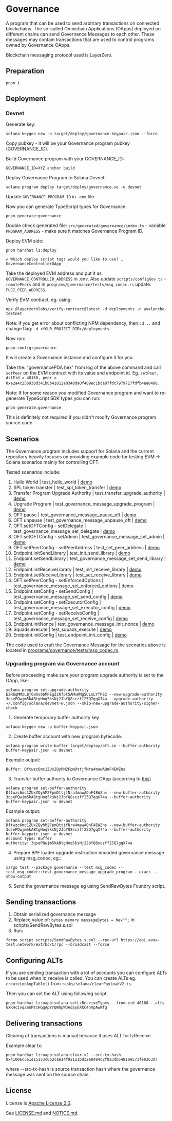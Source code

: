 # Governance

A program that can be used to send arbitrary transactions on connected blockchains. The so-called Omnichain Applications (OApps) deployed on different chains can send Governance Messages to each other. These messages may contain transactions that are used to control programs owned by Governance OApps.

Blockchain messaging protocol used is LayerZero.

## Preparation

```
pnpm i
```

## Deployment

### Devnet

Generate key:
```
solana-keygen new -o target/deploy/governance-keypair.json --force
```

Copy pubkey - it will be your Governance program pubkey (GOVERNANCE_ID).

Build Governance program with your GOVERNANCE_ID:
```
GOVERNANCE_ID=XYZ anchor build
```

Deploy Governance Program to Solana Devnet:

```
solana program deploy target/deploy/governance.so -u devnet
```

Update `GOVERNANCE_PROGRAM_ID` in `.env` file. 

Now you can generate TypeScript types for Governance:
```
pnpm generate:governance
```

Double check generated file: `src/generated/governance/index.ts` - variable `PROGRAM_ADDRESS` - make sure it matches Governance Program ID.

Deploy EVM side:
```
pnpm hardhat lz:deploy

✔ Which deploy script tags would you like to use? … GovernanceControllerOApp
```

Take the deployed EVM address and put it as `GOVERNANCE_CONTROLLER_ADDRESS` in .env. Also update `scripts/configGov.ts` - `remotePeers` and in `programs/governance/tests/msg_codec.rs` update: `FUJI_PEER_ADDRESS`.

Verify EVM contract, eg. using:
```
npx @layerzerolabs/verify-contract@latest -d deployments -n avalanche-testnet
```

Note: if you get error about conflicting NPM dependency, then `cd ..` and change flag: `-d <YOUR_PROJECT_DIR>/deployments`. 

Now run:
```
pnpm config:governance
```

It will create a Governance instance and configure it for you.

Take the: "governancePDA hex" from log of the above command and call `setPeer` on the EVM contract with its value and endpoint id. Eg. `setPeer, dstEid = 40168, peer = 0xa2a4c256938d341b8b41812a0348da0f489ec1bca07fdc7979717fdfb4aa8498`.

Note: If for some reason you modified Governance program and want to re-generate TypeScript SDK types you can run:
```
pnpm generate:governance
```

This is definitely not required if you didn't modify Governance program source code.

## Scenarios

The Governance program includes support for Solana and the current repository heavily focuses on providing example code for testing EVM -> Solana scenarios mainly for controlling OFT.

Tested scenarios include:
1. Hello World | test_hello_world | [demo](https://explorer.solana.com/tx/3mdQZ4KLLRo5YzsnRseZsMfQcZB56AjkhDxgHwhKZXRTDjZZtE8NrHwjsHzi8gX2ZyFm4kqgvtAWpjJKzWf6a1mK?cluster=devnet)
2. SPL token transfer | test_spl_token_transfer | [demo](https://explorer.solana.com/tx/59NBGoavc3YPCtXJNgRUnem3Pi9LGNGSu8haSMoYQjXXRj2J6AYYgPHBhmLbCBe24ejZgUmmrFjgkKpmRU3K5vpt?cluster=devnet)
3. Transfer Program Upgrade Authority | test_transfer_upgrade_authority | [demo](https://explorer.solana.com/tx/54M3cD2KqBZrs7sG2Cr3wwiMwSVNYSyEUfbLXho3U11EcPffCyi4VtfnxFrjCGiuqokd1ABfBoxQRncvrZEDeEgu?cluster=devnet)
4. Upgrade Program | test_governance_message_upgrade_program | [demo](https://explorer.solana.com/tx/5We9jE5C2FqeEJscwWvB7ncwc2RmsjxucdkFcyaQfRPBVyJVZfNYK82xp1LMroSxcWLsXeNYjfLA6proJ6ZGy13j?cluster=devnet)
5. OFT pause | test_governance_message_pause_oft | [demo](https://explorer.solana.com/tx/GZsXYNiUkC8JC7z82x5iiqPVD11BqACJfEn6cBGF5jKGB8Nayb7AvLdyunFC8uimFZFjMbrct2VcLs42LZBobF3?cluster=devnet)
6. OFT unpause | test_governance_message_unpause_oft | [demo](https://explorer.solana.com/tx/4koxbrtyEexG9DaHHxjKDGrw4mebPrasaXFfqPqMzKfC9roaQ2bpbGxxn4pXyaVAmPSDsQQgrqyax8CL26T9dJiz?cluster=devnet)
7. OFT.setOFTConfig - setDelegate | test_governance_message_set_delegate | [demo](https://explorer.solana.com/tx/2q8YcQ7V1iJWJBfXo8uEhNV16Z3XnVssXzniBhhurgzxF9Hue668sborVRY6hmAqVxXSZQcBuFAPFAcHaUySCauN?cluster=devnet)
8. OFT.setOFTConfig - setAdmin | test_governance_message_set_admin | [demo](https://explorer.solana.com/tx/5WUAgnhckabp67RQ6BMnc3Q7qNjgEbpqLpsoh6TFY9XVFEHGrwadYqCSqPsp3tVmswDotcL8PQ7c8LDobQHMKKat?cluster=devnet)
9. OFT.setPeerConfig - setPeerAddress | test_set_peer_address | [demo](https://explorer.solana.com/tx/4b1pUMmpANDQFZuoJb56B4SnMmbPvtuc5jP3TvecatCTWTsqYmnjpdVZPzdbD3GwAQzd4DjiwJKCSyHeijNro51J?cluster=devnet)
10. Endpoint.initSendLibrary | test_init_send_library | [demo](https://explorer.solana.com/tx/5rz9LrS5gzFvgZHjUUdaXjq3NrXUHceKSHvWz4mRHE6E83uxTX2TGGVMyYoaM3y2cthoVsCVSkb7W7pjDwLAEoCa?cluster=devnet)
11. Endpoint.setSendLibrary | test_governance_message_set_send_library | [demo](https://explorer.solana.com/tx/4syvFDSawatbkbTqGpAmB4Zohqv1hrgJYpnvPggoZv1kwfvh9EJYMLebbyq3jQcxZ1sbTiEmDEbxeFrHYNgGhtRX?cluster=devnet)
12. Endpoint.initReceiveLibrary | test_init_receive_library | [demo](https://explorer.solana.com/tx/3WUPcxgmszKRrU4i1jPqcjdnTVqeCpHqt5fSzotjdFmH8tut43rY3VL7FCdSXd7ezsuw9eGwrLH8n8QUfHu5cReM?cluster=devnet)
13. Endpoint.setReceiveLibrary | test_set_receive_library | [demo](https://explorer.solana.com/tx/3H52Uxht5pV6Yuj8W5Ai6ZnVYJhwrqjxc8xSpFdEvYp758nWueAdtqXbneTR6vhpSFAeB89Q7uPUP9WVfAE2wB8n?cluster=devnet)
14. OFT.setPeerConfig - setEnforcedOptions | test_governance_message_set_enforced_options | [demo](https://explorer.solana.com/tx/5ZQtDktmHRvjcvM2K9GohqsMLyXxDH8hRLxtYNPfyeceD9UBHC4dHGfirc3wZ92xhm4GMKxrfSLeMaFsTThJ7Sgj?cluster=devnet)
15. Endpoint.setConfig - setSendConfig | test_governance_message_set_send_config | [demo](https://explorer.solana.com/tx/5eeTsEU75UnM8VAjf9PxXLHUKiM1qkJD1rKBWAdTYVW4A4oCFobMSdr9QY47wr7N9fWv7F52J55RhvfSt6vkKGj6?cluster=devnet)
16. Endpoint.setConfig - setExecutorConfig | test_governance_message_set_executor_config | [demo](https://explorer.solana.com/tx/qminCQth3s7kvdC3P3BBLgr6qNckFnbuDv7EaUrhzUJX1HRAR7isLBAHSydQTavzNnBsSyZGexE7Ph3wh2XsBnd?cluster=devnet)
17. Endpoint.setConfig - setReceiveConfig | test_governance_message_set_receive_config | [demo](https://explorer.solana.com/tx/2T3aoUewbrU5Xwf9kF1ZQPXzYXx1wWoCce1PAHigUcHFqUm8LCEFjA7CS8Zvq7n6jT2mR2Wbm9mF2mZtRz3Tf8E8?cluster=devnet)
18. Endpoint.initNonce | test_governance_message_init_nonce | [demo](https://explorer.solana.com/tx/5ncNRyEwPUVwPb8mi5beLayDKXcwo38vauBVbCiTGmvs83g3hMQPnqcqCwJD6vW8memMgixVg2Ku4n8uRChzuYYx?cluster=devnet)
19. Squads.execute | test_squads_execute | [demo](https://explorer.solana.com/tx/5RgthGPgxUZLMswvWPtnwtZVB6oG4dAAKVjLaxtP5gFMG7PerZdP31togw8HFANBnB3QpBowCcj2XrAbaVzCt39c?cluster=devnet)
20. Endpoint.initConfig | test_endpoint_init_config | [demo](https://explorer.solana.com/tx/3T2EmnNU3zzrDgYXFiETFGgGnA259fQ3FuiNMXsfWMs36oNqscckPxXfK57uV8o1ESb4FtXqek9QLBCS3o8ESqfD?cluster=devnet)

The code used to craft the Governance Message for the scenarios above is located in [programs/governance/tests/msg_codec.rs](./tests/msg_codec.rs).

### Upgrading program via Governance account

Before proceeding make sure your program upgrade authority is set to the OApp, like:
```
solana program set-upgrade-authority E2R6qMMzLBjCwXs66MPEg2zKfpt5AMxWNgSULsLYfPS2 --new-upgrade-authority 3qsePQwjm5kABtgHoq5ksNj2JbYQ8sczff25Q7gqX74a --upgrade-authority ~/.config/solana/devnet-w.json --skip-new-upgrade-authority-signer-check
```

1. Generate temporary buffer authority key
```
solana-keygen new -o buffer-keypair.json
```

2. Create buffer account with new program bytecode:
```
solana program write-buffer target/deploy/oft.so --buffer-authority buffer-keypair.json -u devnet
```

Example output:
```
Buffer: Dftwzc6mc1ZUxZQyhM2FpmDttjfNra4mawAQnF4EWZns
```

3. Transfer buffer authority to Governance OApp (according to [this](https://github.com/solana-labs/solana/blob/7700cb3128c1f19820de67b81aa45d18f73d2ac0/sdk/program/src/loader_upgradeable_instruction.rs#L84))
```
solana program set-buffer-authority Dftwzc6mc1ZUxZQyhM2FpmDttjfNra4mawAQnF4EWZns --new-buffer-authority 3qsePQwjm5kABtgHoq5ksNj2JbYQ8sczff25Q7gqX74a --buffer-authority buffer-keypair.json -u devnet
```

Example output:
```
solana program set-buffer-authority Dftwzc6mc1ZUxZQyhM2FpmDttjfNra4mawAQnF4EWZns --new-buffer-authority 3qsePQwjm5kABtgHoq5ksNj2JbYQ8sczff25Q7gqX74a --buffer-authority buffer-keypair.json -u devnet
Account Type: Buffer
Authority: 3qsePQwjm5kABtgHoq5ksNj2JbYQ8sczff25Q7gqX74a
```

4. Prepare BPF loader upgrade instruction encoded governance message using msg_codec, eg.:
```
cargo test --package governance --test msg_codec -- test_msg_codec::test_governance_message_upgrade_program --exact --show-output
```

5. Send the governance message eg using SendRawBytes Foundry script.

## Sending transactions

1. Obtain serialized governance message
2. Replace value of: `bytes memory messageBytes = hex"";` in scripts/SendRawBytes.s.sol
3. Run:
```
forge script scripts/SendRawBytes.s.sol --rpc-url https://api.avax-test.network/ext/bc/C/rpc --broadcast --force
```

## Configuring ALTs

If you are sending transaction with a lot of accounts you can configure ALTs to be used when lz_receive is called. You can create ALTs eg. `createLookupTable()` from `tasks/solana/clearPayloadV2.ts`.

Then you can set the ALT using following script:
```
pnpm hardhat lz:oapp:solana:setLzReceiveTypes --from-eid 40168 --alts GXR4civq2anMtcHGgApYrQWhpWJeqSybXkC4nVpAwWfg
```

## Delivering transactions

Clearing of transactions is manual because it uses ALT for lzReceive.

Example clear tx:

```
pnpm hardhat lz:oapp:solana:clear-v2 --src-tx-hash 0x41006c361e15153c0b2cae14f92121bd32e8484c2f0a3db54810e571fe8363d7
```

where --src-tx-hash is source transaction hash where the governance message was sent on the source chain.

## License

License is [Apache License 2.0](http://www.apache.org/licenses/LICENSE-2.0).

See [LICENSE.md](./LICENSE.md) and [NOTICE.md](./NOTICE.md).